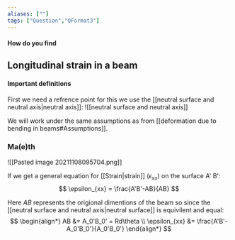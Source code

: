 ```yaml
---
aliases: [""]
tags: ["Question","QFormat3"]
---
```


#### How do you find
## Longitudinal strain in a beam
#### Important definitions
First we need a refrence point for this we use the [[neutral surface and neutral axis|neutral axis]]:
![[neutral surface and neutral axis]]

We will work under the same assumptions as from [[deformation due to bending in beams#Assumptions]].

### Ma(e)th
![[Pasted image 20211108095704.png]]

If we get a general equation for [[Strain|strain]] ($\epsilon_{xx}$) on the surface A' B':
$$ \epsilon_{xx} = \frac{A'B'-AB}{AB} $$

Here $AB$ represents the origional dimentions of the beam so since the [[neutral surface and neutral axis|neutral surface]] is equivilent and equal:
$$ \begin{align*}
AB &= A_0'B_0' = Rd\theta \\
\epsilon_{xx} &= \frac{A'B'-A_0'B_0'}{A_0'B_0'}
\end{align*} $$
